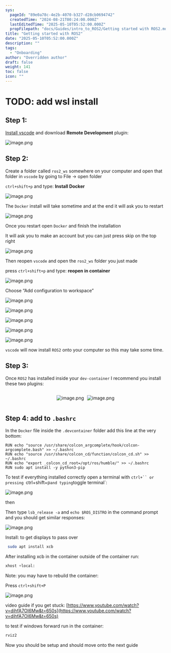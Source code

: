 ```yaml
---
sys:
  pageId: "89e0a78c-4e2b-4070-b327-d28cb0694742"
  createdTime: "2024-08-21T00:24:00.000Z"
  lastEditedTime: "2025-05-10T05:52:00.000Z"
  propFilepath: "docs/Guides/intro_to_ROS2/Getting started with ROS2.md"
title: "Getting started with ROS2"
date: "2025-05-10T05:52:00.000Z"
description: ""
tags:
  - "Onboarding"
author: "Overridden author"
draft: false
weight: 141
toc: false
icon: ""
---
```


# TODO: add wsl install

## Step 1:

[Install vscode](https://code.visualstudio.com/download) and download **Remote Development** plugin:

![image.png](https://prod-files-secure.s3.us-west-2.amazonaws.com/d518164a-d88e-44d1-a4ee-3adb3bd8bce0/efb52993-1881-4a40-b95e-6f020334f022/image.png?X-Amz-Algorithm=AWS4-HMAC-SHA256&X-Amz-Content-Sha256=UNSIGNED-PAYLOAD&X-Amz-Credential=ASIAZI2LB466Y5KFEIOF%2F20250626%2Fus-west-2%2Fs3%2Faws4_request&X-Amz-Date=20250626T140213Z&X-Amz-Expires=3600&X-Amz-Security-Token=IQoJb3JpZ2luX2VjEGYaCXVzLXdlc3QtMiJHMEUCIQCI5cYZCB5V6lIMRR5HkIST25lme0ppyZiaPjKA6YpkVgIgZRhNNZm3jycMmpyFodxB4cZQhfvJwz%2FYzV0ltxVjeKYq%2FwMIXxAAGgw2Mzc0MjMxODM4MDUiDLBL9ZGKL28Gh4Nc6yrcAyaq3zv7bAHGr7b%2BztDjfHhNmC6txEngJeQ2OwLwqxTR8AWpJ7JKqNdM%2FTuMU36woxLnX1vCXuh6YOhLsD0VZbhfIO5pn7Q3Rg2FHOZZuL26KLielCj4lxZbYYRzpf63xgyZS%2BbIjHVc8l4GXnOSPwqWkwqoIQFc1qBgdLfJRkmKVy%2FC8tkhk7a%2FvgRqiH0vgzqWHYRzlknt%2F2FEitD2z8ECF4Grgmq13Nw5UVKH0iTsj7alB1mRvl4D4lH5MBeTpTuAiM%2Bj%2Bk4UzyBA13l2IWwW%2FahsTFy1fJm1t5LPeKfb6vj6wIcArFBlwSl%2BNRDRJ%2BCocrdEYLL%2BUb7zBdZ%2Fpoy%2BltHWjVIcdv8%2BKkNptnqlm%2B%2FnBBNDtvFSijJKX8ixxq5T%2F8i7wPXrZn0%2BUq%2FBrmq%2FbANM4jmIdkjajudn8T%2Fb3vGklVzTLYbaJ6WFODpZvx4HKj2fl8w0qeijtmZKZD5VQqD3BvVRGd3iph8ycFAN38kIQFykoq7y9lgYu4w266HhQcuR8W%2Bui%2BftgRHrmI%2FmsSWWu6TZrcGOpZnFKPJPFhAcHeMtiIWs7iu2DBWdO1gqCxWW35Y9IAJGf8ErsWLKJ7YT1gBCISryEhWuW78drRSpzZAVgB6%2B8EJVMNGb9cIGOqUB5rYlNOD1pTqsCBRx6HHtHBi4bE4ifkns%2B9qmjwOdqXa3t6Id9Q1rpC6%2FFPrPZ%2B%2F%2FQH1zSh3iK2MwU%2B9UdFONZbAC00H8ffAglTSZXpbUvKhrPSpr%2FNVZ4h8Ec4tQAal1QSgCxBuLaKcwzWHBunsC%2B2TCKTOuJlePwqrx%2FQeymGwlAwVY0PO%2BZIGSLWU%2FohL%2FjxUbg3tkQQpPWgoTlNPbdzb6rnIX&X-Amz-Signature=e6bfef5c24a7e76b48a1c25a7fa1f466b37c2140e15d52acffae83abb4d6c3a2&X-Amz-SignedHeaders=host&x-amz-checksum-mode=ENABLED&x-id=GetObject)

## Step 2:

Create a folder called `ros2_ws` somewhere on your computer and open that folder in `vscode` by going to File → open folder 

`ctrl+shift+p` and type: **Install Docker**

![image.png](https://prod-files-secure.s3.us-west-2.amazonaws.com/d518164a-d88e-44d1-a4ee-3adb3bd8bce0/2269dc0e-1cd5-47ff-bceb-c04ad9b2eab0/image.png?X-Amz-Algorithm=AWS4-HMAC-SHA256&X-Amz-Content-Sha256=UNSIGNED-PAYLOAD&X-Amz-Credential=ASIAZI2LB466Y5KFEIOF%2F20250626%2Fus-west-2%2Fs3%2Faws4_request&X-Amz-Date=20250626T140213Z&X-Amz-Expires=3600&X-Amz-Security-Token=IQoJb3JpZ2luX2VjEGYaCXVzLXdlc3QtMiJHMEUCIQCI5cYZCB5V6lIMRR5HkIST25lme0ppyZiaPjKA6YpkVgIgZRhNNZm3jycMmpyFodxB4cZQhfvJwz%2FYzV0ltxVjeKYq%2FwMIXxAAGgw2Mzc0MjMxODM4MDUiDLBL9ZGKL28Gh4Nc6yrcAyaq3zv7bAHGr7b%2BztDjfHhNmC6txEngJeQ2OwLwqxTR8AWpJ7JKqNdM%2FTuMU36woxLnX1vCXuh6YOhLsD0VZbhfIO5pn7Q3Rg2FHOZZuL26KLielCj4lxZbYYRzpf63xgyZS%2BbIjHVc8l4GXnOSPwqWkwqoIQFc1qBgdLfJRkmKVy%2FC8tkhk7a%2FvgRqiH0vgzqWHYRzlknt%2F2FEitD2z8ECF4Grgmq13Nw5UVKH0iTsj7alB1mRvl4D4lH5MBeTpTuAiM%2Bj%2Bk4UzyBA13l2IWwW%2FahsTFy1fJm1t5LPeKfb6vj6wIcArFBlwSl%2BNRDRJ%2BCocrdEYLL%2BUb7zBdZ%2Fpoy%2BltHWjVIcdv8%2BKkNptnqlm%2B%2FnBBNDtvFSijJKX8ixxq5T%2F8i7wPXrZn0%2BUq%2FBrmq%2FbANM4jmIdkjajudn8T%2Fb3vGklVzTLYbaJ6WFODpZvx4HKj2fl8w0qeijtmZKZD5VQqD3BvVRGd3iph8ycFAN38kIQFykoq7y9lgYu4w266HhQcuR8W%2Bui%2BftgRHrmI%2FmsSWWu6TZrcGOpZnFKPJPFhAcHeMtiIWs7iu2DBWdO1gqCxWW35Y9IAJGf8ErsWLKJ7YT1gBCISryEhWuW78drRSpzZAVgB6%2B8EJVMNGb9cIGOqUB5rYlNOD1pTqsCBRx6HHtHBi4bE4ifkns%2B9qmjwOdqXa3t6Id9Q1rpC6%2FFPrPZ%2B%2F%2FQH1zSh3iK2MwU%2B9UdFONZbAC00H8ffAglTSZXpbUvKhrPSpr%2FNVZ4h8Ec4tQAal1QSgCxBuLaKcwzWHBunsC%2B2TCKTOuJlePwqrx%2FQeymGwlAwVY0PO%2BZIGSLWU%2FohL%2FjxUbg3tkQQpPWgoTlNPbdzb6rnIX&X-Amz-Signature=85bb01ca3ff38113f1959ece972a721d0cb5b8568dffaebf37760c0aab2403e3&X-Amz-SignedHeaders=host&x-amz-checksum-mode=ENABLED&x-id=GetObject)

The `Docker` install will take sometime and at the end it will ask you to restart

![image.png](https://prod-files-secure.s3.us-west-2.amazonaws.com/d518164a-d88e-44d1-a4ee-3adb3bd8bce0/ed233f78-be33-4b1f-b89c-9c346c0e961e/image.png?X-Amz-Algorithm=AWS4-HMAC-SHA256&X-Amz-Content-Sha256=UNSIGNED-PAYLOAD&X-Amz-Credential=ASIAZI2LB466Y5KFEIOF%2F20250626%2Fus-west-2%2Fs3%2Faws4_request&X-Amz-Date=20250626T140213Z&X-Amz-Expires=3600&X-Amz-Security-Token=IQoJb3JpZ2luX2VjEGYaCXVzLXdlc3QtMiJHMEUCIQCI5cYZCB5V6lIMRR5HkIST25lme0ppyZiaPjKA6YpkVgIgZRhNNZm3jycMmpyFodxB4cZQhfvJwz%2FYzV0ltxVjeKYq%2FwMIXxAAGgw2Mzc0MjMxODM4MDUiDLBL9ZGKL28Gh4Nc6yrcAyaq3zv7bAHGr7b%2BztDjfHhNmC6txEngJeQ2OwLwqxTR8AWpJ7JKqNdM%2FTuMU36woxLnX1vCXuh6YOhLsD0VZbhfIO5pn7Q3Rg2FHOZZuL26KLielCj4lxZbYYRzpf63xgyZS%2BbIjHVc8l4GXnOSPwqWkwqoIQFc1qBgdLfJRkmKVy%2FC8tkhk7a%2FvgRqiH0vgzqWHYRzlknt%2F2FEitD2z8ECF4Grgmq13Nw5UVKH0iTsj7alB1mRvl4D4lH5MBeTpTuAiM%2Bj%2Bk4UzyBA13l2IWwW%2FahsTFy1fJm1t5LPeKfb6vj6wIcArFBlwSl%2BNRDRJ%2BCocrdEYLL%2BUb7zBdZ%2Fpoy%2BltHWjVIcdv8%2BKkNptnqlm%2B%2FnBBNDtvFSijJKX8ixxq5T%2F8i7wPXrZn0%2BUq%2FBrmq%2FbANM4jmIdkjajudn8T%2Fb3vGklVzTLYbaJ6WFODpZvx4HKj2fl8w0qeijtmZKZD5VQqD3BvVRGd3iph8ycFAN38kIQFykoq7y9lgYu4w266HhQcuR8W%2Bui%2BftgRHrmI%2FmsSWWu6TZrcGOpZnFKPJPFhAcHeMtiIWs7iu2DBWdO1gqCxWW35Y9IAJGf8ErsWLKJ7YT1gBCISryEhWuW78drRSpzZAVgB6%2B8EJVMNGb9cIGOqUB5rYlNOD1pTqsCBRx6HHtHBi4bE4ifkns%2B9qmjwOdqXa3t6Id9Q1rpC6%2FFPrPZ%2B%2F%2FQH1zSh3iK2MwU%2B9UdFONZbAC00H8ffAglTSZXpbUvKhrPSpr%2FNVZ4h8Ec4tQAal1QSgCxBuLaKcwzWHBunsC%2B2TCKTOuJlePwqrx%2FQeymGwlAwVY0PO%2BZIGSLWU%2FohL%2FjxUbg3tkQQpPWgoTlNPbdzb6rnIX&X-Amz-Signature=f70f99c6dacc7eaa2083a099a2cff1f1115cea5f9ff8372943b1125ed2f953e9&X-Amz-SignedHeaders=host&x-amz-checksum-mode=ENABLED&x-id=GetObject)

Once you restart open `Docker` and finish the installation

It will ask you to make an account but you can just press skip on the top right

![image.png](https://prod-files-secure.s3.us-west-2.amazonaws.com/d518164a-d88e-44d1-a4ee-3adb3bd8bce0/21010ad9-1659-4fd9-9f59-9932a09b2a3d/image.png?X-Amz-Algorithm=AWS4-HMAC-SHA256&X-Amz-Content-Sha256=UNSIGNED-PAYLOAD&X-Amz-Credential=ASIAZI2LB466Y5KFEIOF%2F20250626%2Fus-west-2%2Fs3%2Faws4_request&X-Amz-Date=20250626T140213Z&X-Amz-Expires=3600&X-Amz-Security-Token=IQoJb3JpZ2luX2VjEGYaCXVzLXdlc3QtMiJHMEUCIQCI5cYZCB5V6lIMRR5HkIST25lme0ppyZiaPjKA6YpkVgIgZRhNNZm3jycMmpyFodxB4cZQhfvJwz%2FYzV0ltxVjeKYq%2FwMIXxAAGgw2Mzc0MjMxODM4MDUiDLBL9ZGKL28Gh4Nc6yrcAyaq3zv7bAHGr7b%2BztDjfHhNmC6txEngJeQ2OwLwqxTR8AWpJ7JKqNdM%2FTuMU36woxLnX1vCXuh6YOhLsD0VZbhfIO5pn7Q3Rg2FHOZZuL26KLielCj4lxZbYYRzpf63xgyZS%2BbIjHVc8l4GXnOSPwqWkwqoIQFc1qBgdLfJRkmKVy%2FC8tkhk7a%2FvgRqiH0vgzqWHYRzlknt%2F2FEitD2z8ECF4Grgmq13Nw5UVKH0iTsj7alB1mRvl4D4lH5MBeTpTuAiM%2Bj%2Bk4UzyBA13l2IWwW%2FahsTFy1fJm1t5LPeKfb6vj6wIcArFBlwSl%2BNRDRJ%2BCocrdEYLL%2BUb7zBdZ%2Fpoy%2BltHWjVIcdv8%2BKkNptnqlm%2B%2FnBBNDtvFSijJKX8ixxq5T%2F8i7wPXrZn0%2BUq%2FBrmq%2FbANM4jmIdkjajudn8T%2Fb3vGklVzTLYbaJ6WFODpZvx4HKj2fl8w0qeijtmZKZD5VQqD3BvVRGd3iph8ycFAN38kIQFykoq7y9lgYu4w266HhQcuR8W%2Bui%2BftgRHrmI%2FmsSWWu6TZrcGOpZnFKPJPFhAcHeMtiIWs7iu2DBWdO1gqCxWW35Y9IAJGf8ErsWLKJ7YT1gBCISryEhWuW78drRSpzZAVgB6%2B8EJVMNGb9cIGOqUB5rYlNOD1pTqsCBRx6HHtHBi4bE4ifkns%2B9qmjwOdqXa3t6Id9Q1rpC6%2FFPrPZ%2B%2F%2FQH1zSh3iK2MwU%2B9UdFONZbAC00H8ffAglTSZXpbUvKhrPSpr%2FNVZ4h8Ec4tQAal1QSgCxBuLaKcwzWHBunsC%2B2TCKTOuJlePwqrx%2FQeymGwlAwVY0PO%2BZIGSLWU%2FohL%2FjxUbg3tkQQpPWgoTlNPbdzb6rnIX&X-Amz-Signature=a121dd1c5e6a8dd8306b6dc65424745677f46980ea18ddffc417f5f1550bf914&X-Amz-SignedHeaders=host&x-amz-checksum-mode=ENABLED&x-id=GetObject)

Then reopen `vscode` and open the `ros2_ws` folder you just made

press `ctrl+shift+p` and type: **reopen in container**

![image.png](https://prod-files-secure.s3.us-west-2.amazonaws.com/d518164a-d88e-44d1-a4ee-3adb3bd8bce0/4e93b8c2-41ad-488c-8095-c74205196118/image.png?X-Amz-Algorithm=AWS4-HMAC-SHA256&X-Amz-Content-Sha256=UNSIGNED-PAYLOAD&X-Amz-Credential=ASIAZI2LB466Y5KFEIOF%2F20250626%2Fus-west-2%2Fs3%2Faws4_request&X-Amz-Date=20250626T140213Z&X-Amz-Expires=3600&X-Amz-Security-Token=IQoJb3JpZ2luX2VjEGYaCXVzLXdlc3QtMiJHMEUCIQCI5cYZCB5V6lIMRR5HkIST25lme0ppyZiaPjKA6YpkVgIgZRhNNZm3jycMmpyFodxB4cZQhfvJwz%2FYzV0ltxVjeKYq%2FwMIXxAAGgw2Mzc0MjMxODM4MDUiDLBL9ZGKL28Gh4Nc6yrcAyaq3zv7bAHGr7b%2BztDjfHhNmC6txEngJeQ2OwLwqxTR8AWpJ7JKqNdM%2FTuMU36woxLnX1vCXuh6YOhLsD0VZbhfIO5pn7Q3Rg2FHOZZuL26KLielCj4lxZbYYRzpf63xgyZS%2BbIjHVc8l4GXnOSPwqWkwqoIQFc1qBgdLfJRkmKVy%2FC8tkhk7a%2FvgRqiH0vgzqWHYRzlknt%2F2FEitD2z8ECF4Grgmq13Nw5UVKH0iTsj7alB1mRvl4D4lH5MBeTpTuAiM%2Bj%2Bk4UzyBA13l2IWwW%2FahsTFy1fJm1t5LPeKfb6vj6wIcArFBlwSl%2BNRDRJ%2BCocrdEYLL%2BUb7zBdZ%2Fpoy%2BltHWjVIcdv8%2BKkNptnqlm%2B%2FnBBNDtvFSijJKX8ixxq5T%2F8i7wPXrZn0%2BUq%2FBrmq%2FbANM4jmIdkjajudn8T%2Fb3vGklVzTLYbaJ6WFODpZvx4HKj2fl8w0qeijtmZKZD5VQqD3BvVRGd3iph8ycFAN38kIQFykoq7y9lgYu4w266HhQcuR8W%2Bui%2BftgRHrmI%2FmsSWWu6TZrcGOpZnFKPJPFhAcHeMtiIWs7iu2DBWdO1gqCxWW35Y9IAJGf8ErsWLKJ7YT1gBCISryEhWuW78drRSpzZAVgB6%2B8EJVMNGb9cIGOqUB5rYlNOD1pTqsCBRx6HHtHBi4bE4ifkns%2B9qmjwOdqXa3t6Id9Q1rpC6%2FFPrPZ%2B%2F%2FQH1zSh3iK2MwU%2B9UdFONZbAC00H8ffAglTSZXpbUvKhrPSpr%2FNVZ4h8Ec4tQAal1QSgCxBuLaKcwzWHBunsC%2B2TCKTOuJlePwqrx%2FQeymGwlAwVY0PO%2BZIGSLWU%2FohL%2FjxUbg3tkQQpPWgoTlNPbdzb6rnIX&X-Amz-Signature=7a1445619e21390ca55048e204a7a1a6e98e245f8e9e4d607e6fd43e0280da90&X-Amz-SignedHeaders=host&x-amz-checksum-mode=ENABLED&x-id=GetObject)

Choose “Add configuration to workspace”

![image.png](https://prod-files-secure.s3.us-west-2.amazonaws.com/d518164a-d88e-44d1-a4ee-3adb3bd8bce0/9560b282-5060-4989-ba37-97e7b2c22476/image.png?X-Amz-Algorithm=AWS4-HMAC-SHA256&X-Amz-Content-Sha256=UNSIGNED-PAYLOAD&X-Amz-Credential=ASIAZI2LB466Y5KFEIOF%2F20250626%2Fus-west-2%2Fs3%2Faws4_request&X-Amz-Date=20250626T140213Z&X-Amz-Expires=3600&X-Amz-Security-Token=IQoJb3JpZ2luX2VjEGYaCXVzLXdlc3QtMiJHMEUCIQCI5cYZCB5V6lIMRR5HkIST25lme0ppyZiaPjKA6YpkVgIgZRhNNZm3jycMmpyFodxB4cZQhfvJwz%2FYzV0ltxVjeKYq%2FwMIXxAAGgw2Mzc0MjMxODM4MDUiDLBL9ZGKL28Gh4Nc6yrcAyaq3zv7bAHGr7b%2BztDjfHhNmC6txEngJeQ2OwLwqxTR8AWpJ7JKqNdM%2FTuMU36woxLnX1vCXuh6YOhLsD0VZbhfIO5pn7Q3Rg2FHOZZuL26KLielCj4lxZbYYRzpf63xgyZS%2BbIjHVc8l4GXnOSPwqWkwqoIQFc1qBgdLfJRkmKVy%2FC8tkhk7a%2FvgRqiH0vgzqWHYRzlknt%2F2FEitD2z8ECF4Grgmq13Nw5UVKH0iTsj7alB1mRvl4D4lH5MBeTpTuAiM%2Bj%2Bk4UzyBA13l2IWwW%2FahsTFy1fJm1t5LPeKfb6vj6wIcArFBlwSl%2BNRDRJ%2BCocrdEYLL%2BUb7zBdZ%2Fpoy%2BltHWjVIcdv8%2BKkNptnqlm%2B%2FnBBNDtvFSijJKX8ixxq5T%2F8i7wPXrZn0%2BUq%2FBrmq%2FbANM4jmIdkjajudn8T%2Fb3vGklVzTLYbaJ6WFODpZvx4HKj2fl8w0qeijtmZKZD5VQqD3BvVRGd3iph8ycFAN38kIQFykoq7y9lgYu4w266HhQcuR8W%2Bui%2BftgRHrmI%2FmsSWWu6TZrcGOpZnFKPJPFhAcHeMtiIWs7iu2DBWdO1gqCxWW35Y9IAJGf8ErsWLKJ7YT1gBCISryEhWuW78drRSpzZAVgB6%2B8EJVMNGb9cIGOqUB5rYlNOD1pTqsCBRx6HHtHBi4bE4ifkns%2B9qmjwOdqXa3t6Id9Q1rpC6%2FFPrPZ%2B%2F%2FQH1zSh3iK2MwU%2B9UdFONZbAC00H8ffAglTSZXpbUvKhrPSpr%2FNVZ4h8Ec4tQAal1QSgCxBuLaKcwzWHBunsC%2B2TCKTOuJlePwqrx%2FQeymGwlAwVY0PO%2BZIGSLWU%2FohL%2FjxUbg3tkQQpPWgoTlNPbdzb6rnIX&X-Amz-Signature=62268761816fd988bbddf909216d33396b9da40546a10d702f63ea948b3d177a&X-Amz-SignedHeaders=host&x-amz-checksum-mode=ENABLED&x-id=GetObject)

![image.png](https://prod-files-secure.s3.us-west-2.amazonaws.com/d518164a-d88e-44d1-a4ee-3adb3bd8bce0/2ee63f81-886b-48e8-a553-dc6e5eac99e4/image.png?X-Amz-Algorithm=AWS4-HMAC-SHA256&X-Amz-Content-Sha256=UNSIGNED-PAYLOAD&X-Amz-Credential=ASIAZI2LB466Y5KFEIOF%2F20250626%2Fus-west-2%2Fs3%2Faws4_request&X-Amz-Date=20250626T140213Z&X-Amz-Expires=3600&X-Amz-Security-Token=IQoJb3JpZ2luX2VjEGYaCXVzLXdlc3QtMiJHMEUCIQCI5cYZCB5V6lIMRR5HkIST25lme0ppyZiaPjKA6YpkVgIgZRhNNZm3jycMmpyFodxB4cZQhfvJwz%2FYzV0ltxVjeKYq%2FwMIXxAAGgw2Mzc0MjMxODM4MDUiDLBL9ZGKL28Gh4Nc6yrcAyaq3zv7bAHGr7b%2BztDjfHhNmC6txEngJeQ2OwLwqxTR8AWpJ7JKqNdM%2FTuMU36woxLnX1vCXuh6YOhLsD0VZbhfIO5pn7Q3Rg2FHOZZuL26KLielCj4lxZbYYRzpf63xgyZS%2BbIjHVc8l4GXnOSPwqWkwqoIQFc1qBgdLfJRkmKVy%2FC8tkhk7a%2FvgRqiH0vgzqWHYRzlknt%2F2FEitD2z8ECF4Grgmq13Nw5UVKH0iTsj7alB1mRvl4D4lH5MBeTpTuAiM%2Bj%2Bk4UzyBA13l2IWwW%2FahsTFy1fJm1t5LPeKfb6vj6wIcArFBlwSl%2BNRDRJ%2BCocrdEYLL%2BUb7zBdZ%2Fpoy%2BltHWjVIcdv8%2BKkNptnqlm%2B%2FnBBNDtvFSijJKX8ixxq5T%2F8i7wPXrZn0%2BUq%2FBrmq%2FbANM4jmIdkjajudn8T%2Fb3vGklVzTLYbaJ6WFODpZvx4HKj2fl8w0qeijtmZKZD5VQqD3BvVRGd3iph8ycFAN38kIQFykoq7y9lgYu4w266HhQcuR8W%2Bui%2BftgRHrmI%2FmsSWWu6TZrcGOpZnFKPJPFhAcHeMtiIWs7iu2DBWdO1gqCxWW35Y9IAJGf8ErsWLKJ7YT1gBCISryEhWuW78drRSpzZAVgB6%2B8EJVMNGb9cIGOqUB5rYlNOD1pTqsCBRx6HHtHBi4bE4ifkns%2B9qmjwOdqXa3t6Id9Q1rpC6%2FFPrPZ%2B%2F%2FQH1zSh3iK2MwU%2B9UdFONZbAC00H8ffAglTSZXpbUvKhrPSpr%2FNVZ4h8Ec4tQAal1QSgCxBuLaKcwzWHBunsC%2B2TCKTOuJlePwqrx%2FQeymGwlAwVY0PO%2BZIGSLWU%2FohL%2FjxUbg3tkQQpPWgoTlNPbdzb6rnIX&X-Amz-Signature=608192e278bb303cf913dbc3716dd59f04e043136113aabe0c56445d00762665&X-Amz-SignedHeaders=host&x-amz-checksum-mode=ENABLED&x-id=GetObject)

![image.png](https://prod-files-secure.s3.us-west-2.amazonaws.com/d518164a-d88e-44d1-a4ee-3adb3bd8bce0/ae1580b2-b048-407e-aed9-b584224a7a04/image.png?X-Amz-Algorithm=AWS4-HMAC-SHA256&X-Amz-Content-Sha256=UNSIGNED-PAYLOAD&X-Amz-Credential=ASIAZI2LB466Y5KFEIOF%2F20250626%2Fus-west-2%2Fs3%2Faws4_request&X-Amz-Date=20250626T140213Z&X-Amz-Expires=3600&X-Amz-Security-Token=IQoJb3JpZ2luX2VjEGYaCXVzLXdlc3QtMiJHMEUCIQCI5cYZCB5V6lIMRR5HkIST25lme0ppyZiaPjKA6YpkVgIgZRhNNZm3jycMmpyFodxB4cZQhfvJwz%2FYzV0ltxVjeKYq%2FwMIXxAAGgw2Mzc0MjMxODM4MDUiDLBL9ZGKL28Gh4Nc6yrcAyaq3zv7bAHGr7b%2BztDjfHhNmC6txEngJeQ2OwLwqxTR8AWpJ7JKqNdM%2FTuMU36woxLnX1vCXuh6YOhLsD0VZbhfIO5pn7Q3Rg2FHOZZuL26KLielCj4lxZbYYRzpf63xgyZS%2BbIjHVc8l4GXnOSPwqWkwqoIQFc1qBgdLfJRkmKVy%2FC8tkhk7a%2FvgRqiH0vgzqWHYRzlknt%2F2FEitD2z8ECF4Grgmq13Nw5UVKH0iTsj7alB1mRvl4D4lH5MBeTpTuAiM%2Bj%2Bk4UzyBA13l2IWwW%2FahsTFy1fJm1t5LPeKfb6vj6wIcArFBlwSl%2BNRDRJ%2BCocrdEYLL%2BUb7zBdZ%2Fpoy%2BltHWjVIcdv8%2BKkNptnqlm%2B%2FnBBNDtvFSijJKX8ixxq5T%2F8i7wPXrZn0%2BUq%2FBrmq%2FbANM4jmIdkjajudn8T%2Fb3vGklVzTLYbaJ6WFODpZvx4HKj2fl8w0qeijtmZKZD5VQqD3BvVRGd3iph8ycFAN38kIQFykoq7y9lgYu4w266HhQcuR8W%2Bui%2BftgRHrmI%2FmsSWWu6TZrcGOpZnFKPJPFhAcHeMtiIWs7iu2DBWdO1gqCxWW35Y9IAJGf8ErsWLKJ7YT1gBCISryEhWuW78drRSpzZAVgB6%2B8EJVMNGb9cIGOqUB5rYlNOD1pTqsCBRx6HHtHBi4bE4ifkns%2B9qmjwOdqXa3t6Id9Q1rpC6%2FFPrPZ%2B%2F%2FQH1zSh3iK2MwU%2B9UdFONZbAC00H8ffAglTSZXpbUvKhrPSpr%2FNVZ4h8Ec4tQAal1QSgCxBuLaKcwzWHBunsC%2B2TCKTOuJlePwqrx%2FQeymGwlAwVY0PO%2BZIGSLWU%2FohL%2FjxUbg3tkQQpPWgoTlNPbdzb6rnIX&X-Amz-Signature=467fc6878e1b9204caa60ca7d55ce0c2702a87259560cf82e76f53edf36e388d&X-Amz-SignedHeaders=host&x-amz-checksum-mode=ENABLED&x-id=GetObject)

![image.png](https://prod-files-secure.s3.us-west-2.amazonaws.com/d518164a-d88e-44d1-a4ee-3adb3bd8bce0/53255b28-f75e-430f-b9e3-c0ac8577e42b/image.png?X-Amz-Algorithm=AWS4-HMAC-SHA256&X-Amz-Content-Sha256=UNSIGNED-PAYLOAD&X-Amz-Credential=ASIAZI2LB466Y5KFEIOF%2F20250626%2Fus-west-2%2Fs3%2Faws4_request&X-Amz-Date=20250626T140213Z&X-Amz-Expires=3600&X-Amz-Security-Token=IQoJb3JpZ2luX2VjEGYaCXVzLXdlc3QtMiJHMEUCIQCI5cYZCB5V6lIMRR5HkIST25lme0ppyZiaPjKA6YpkVgIgZRhNNZm3jycMmpyFodxB4cZQhfvJwz%2FYzV0ltxVjeKYq%2FwMIXxAAGgw2Mzc0MjMxODM4MDUiDLBL9ZGKL28Gh4Nc6yrcAyaq3zv7bAHGr7b%2BztDjfHhNmC6txEngJeQ2OwLwqxTR8AWpJ7JKqNdM%2FTuMU36woxLnX1vCXuh6YOhLsD0VZbhfIO5pn7Q3Rg2FHOZZuL26KLielCj4lxZbYYRzpf63xgyZS%2BbIjHVc8l4GXnOSPwqWkwqoIQFc1qBgdLfJRkmKVy%2FC8tkhk7a%2FvgRqiH0vgzqWHYRzlknt%2F2FEitD2z8ECF4Grgmq13Nw5UVKH0iTsj7alB1mRvl4D4lH5MBeTpTuAiM%2Bj%2Bk4UzyBA13l2IWwW%2FahsTFy1fJm1t5LPeKfb6vj6wIcArFBlwSl%2BNRDRJ%2BCocrdEYLL%2BUb7zBdZ%2Fpoy%2BltHWjVIcdv8%2BKkNptnqlm%2B%2FnBBNDtvFSijJKX8ixxq5T%2F8i7wPXrZn0%2BUq%2FBrmq%2FbANM4jmIdkjajudn8T%2Fb3vGklVzTLYbaJ6WFODpZvx4HKj2fl8w0qeijtmZKZD5VQqD3BvVRGd3iph8ycFAN38kIQFykoq7y9lgYu4w266HhQcuR8W%2Bui%2BftgRHrmI%2FmsSWWu6TZrcGOpZnFKPJPFhAcHeMtiIWs7iu2DBWdO1gqCxWW35Y9IAJGf8ErsWLKJ7YT1gBCISryEhWuW78drRSpzZAVgB6%2B8EJVMNGb9cIGOqUB5rYlNOD1pTqsCBRx6HHtHBi4bE4ifkns%2B9qmjwOdqXa3t6Id9Q1rpC6%2FFPrPZ%2B%2F%2FQH1zSh3iK2MwU%2B9UdFONZbAC00H8ffAglTSZXpbUvKhrPSpr%2FNVZ4h8Ec4tQAal1QSgCxBuLaKcwzWHBunsC%2B2TCKTOuJlePwqrx%2FQeymGwlAwVY0PO%2BZIGSLWU%2FohL%2FjxUbg3tkQQpPWgoTlNPbdzb6rnIX&X-Amz-Signature=9bc3f9ffe93fe479461cfed4130dcb2a5041ddb8fbf8a04ef1bfe8ceb2a456df&X-Amz-SignedHeaders=host&x-amz-checksum-mode=ENABLED&x-id=GetObject)

![image.png](https://prod-files-secure.s3.us-west-2.amazonaws.com/d518164a-d88e-44d1-a4ee-3adb3bd8bce0/7c562767-5af9-4ffb-97d1-327bcdf4ee00/image.png?X-Amz-Algorithm=AWS4-HMAC-SHA256&X-Amz-Content-Sha256=UNSIGNED-PAYLOAD&X-Amz-Credential=ASIAZI2LB466Y5KFEIOF%2F20250626%2Fus-west-2%2Fs3%2Faws4_request&X-Amz-Date=20250626T140213Z&X-Amz-Expires=3600&X-Amz-Security-Token=IQoJb3JpZ2luX2VjEGYaCXVzLXdlc3QtMiJHMEUCIQCI5cYZCB5V6lIMRR5HkIST25lme0ppyZiaPjKA6YpkVgIgZRhNNZm3jycMmpyFodxB4cZQhfvJwz%2FYzV0ltxVjeKYq%2FwMIXxAAGgw2Mzc0MjMxODM4MDUiDLBL9ZGKL28Gh4Nc6yrcAyaq3zv7bAHGr7b%2BztDjfHhNmC6txEngJeQ2OwLwqxTR8AWpJ7JKqNdM%2FTuMU36woxLnX1vCXuh6YOhLsD0VZbhfIO5pn7Q3Rg2FHOZZuL26KLielCj4lxZbYYRzpf63xgyZS%2BbIjHVc8l4GXnOSPwqWkwqoIQFc1qBgdLfJRkmKVy%2FC8tkhk7a%2FvgRqiH0vgzqWHYRzlknt%2F2FEitD2z8ECF4Grgmq13Nw5UVKH0iTsj7alB1mRvl4D4lH5MBeTpTuAiM%2Bj%2Bk4UzyBA13l2IWwW%2FahsTFy1fJm1t5LPeKfb6vj6wIcArFBlwSl%2BNRDRJ%2BCocrdEYLL%2BUb7zBdZ%2Fpoy%2BltHWjVIcdv8%2BKkNptnqlm%2B%2FnBBNDtvFSijJKX8ixxq5T%2F8i7wPXrZn0%2BUq%2FBrmq%2FbANM4jmIdkjajudn8T%2Fb3vGklVzTLYbaJ6WFODpZvx4HKj2fl8w0qeijtmZKZD5VQqD3BvVRGd3iph8ycFAN38kIQFykoq7y9lgYu4w266HhQcuR8W%2Bui%2BftgRHrmI%2FmsSWWu6TZrcGOpZnFKPJPFhAcHeMtiIWs7iu2DBWdO1gqCxWW35Y9IAJGf8ErsWLKJ7YT1gBCISryEhWuW78drRSpzZAVgB6%2B8EJVMNGb9cIGOqUB5rYlNOD1pTqsCBRx6HHtHBi4bE4ifkns%2B9qmjwOdqXa3t6Id9Q1rpC6%2FFPrPZ%2B%2F%2FQH1zSh3iK2MwU%2B9UdFONZbAC00H8ffAglTSZXpbUvKhrPSpr%2FNVZ4h8Ec4tQAal1QSgCxBuLaKcwzWHBunsC%2B2TCKTOuJlePwqrx%2FQeymGwlAwVY0PO%2BZIGSLWU%2FohL%2FjxUbg3tkQQpPWgoTlNPbdzb6rnIX&X-Amz-Signature=801a6bbd0e9f422bd4b28ee2805bfbaf500a970fa19be5c0adb56f4ba49d5ead&X-Amz-SignedHeaders=host&x-amz-checksum-mode=ENABLED&x-id=GetObject)

`vscode` will now install `ROS2` onto your computer so this may take some time.

## Step 3:

Once `ROS2` has installed inside your `dev-container` I recommend you install these two plugins:

<div style="display: flex;flex-direction: row; column-gap:10px; max-width: 630px;justify-content: center;">
<div>

![image.png](https://prod-files-secure.s3.us-west-2.amazonaws.com/d518164a-d88e-44d1-a4ee-3adb3bd8bce0/3fc3d550-5a54-4ba1-ba6b-faa01cdb7369/image.png?X-Amz-Algorithm=AWS4-HMAC-SHA256&X-Amz-Content-Sha256=UNSIGNED-PAYLOAD&X-Amz-Credential=ASIAZI2LB4667JW67YB2%2F20250626%2Fus-west-2%2Fs3%2Faws4_request&X-Amz-Date=20250626T140214Z&X-Amz-Expires=3600&X-Amz-Security-Token=IQoJb3JpZ2luX2VjEGYaCXVzLXdlc3QtMiJHMEUCIHnefDA4wTvgNIuocs994LBfsfJNqKmAgmZ6fACRUg6lAiEA4ASrTSLfOe4ZqvscTsY5AnYfh244WmnUc%2BIIw2LXO7gq%2FwMIXxAAGgw2Mzc0MjMxODM4MDUiDGM0VcGIeIPCySPRZyrcA8f8Xdn3%2FfD3T1lyE0JwOU7glkYSbgVSLrlP4BKTwq6fN1Gqq%2FKAdJ0b%2Bwtl6g%2FSia16SichDc19zfSgX0vGHHVCvrWaYC%2B%2F3PNof3wAawJHojbykijJjWt%2BkJcwyzq8fEDf3smuIcktBj4LR9K6zLx%2BT1Rn4DK9ar%2FeKyTB6NVCxaPPkdGr6hrG7LNgWMKX9u94WLINcMXL%2BHYfd%2F1iNOJ0udJHKHSrcm9AT9hIA1Uwjnw1KN9Zud0R0UGZZccFPRLC2NLTZj50%2B3hJDpR4DTa5hRkV%2FxVklehhvnmV5w0684tqA55CRo1GKUFouZwSPFdeO35BNkAnkSpDDjOFSilSgRnYl7pVSiKI6D%2BIg6JcZD%2FJ3KebKWOpuxGDWPuNFSotwC0veZElZexPdHfAMNwVIvWjmPIHE96lbfY0lthLLlEcibkhXUoPr7yQW8OVlfQ86pYvi8kf3zcOnS17rgiTgsDc8dh196JQbweChs6tiiM355g1EYFHrbwLXLUCzzL4vr%2BdEiQgCcojgKPI7LcXpuR752CfM69aOm%2FW2%2BbNhapTmsfXdugLv5qO36goClAK%2FkpO%2Br6jHFScG13DBG9BCMrOg%2Btcm6j8lMBTzrxCpsIMMhouw5lId8d0MOie9cIGOqUBWJmgqkhDDWhwSdiZePLp1A8YA25%2FG0oX9H%2FhKOJazlZUbSJ%2Fmd3k2MIgE9fzwR%2Fpsdtzl27cEw6cWjLzZ7QhQVxAMLb41DdNE4H0NCPDTghU4IeBcdiwMpxFTdlTRAUWZPALJykIKxdzI6Z1jKBids95qyZtvcGCfMc0P3IduwQ2Suv4aCG17CLx%2BwwcuO1bmRbyl1rI6cw23wxWGz5R458CnjI8&X-Amz-Signature=3c2ca9850568f833c6f247e15580f05f7c8f16fa842a447decd1c577a34bd135&X-Amz-SignedHeaders=host&x-amz-checksum-mode=ENABLED&x-id=GetObject)

</div>
<div>

![image.png](https://prod-files-secure.s3.us-west-2.amazonaws.com/d518164a-d88e-44d1-a4ee-3adb3bd8bce0/d994cc66-13c2-4093-a5a3-f84cf4601a82/image.png?X-Amz-Algorithm=AWS4-HMAC-SHA256&X-Amz-Content-Sha256=UNSIGNED-PAYLOAD&X-Amz-Credential=ASIAZI2LB466V7UYLAWT%2F20250626%2Fus-west-2%2Fs3%2Faws4_request&X-Amz-Date=20250626T140214Z&X-Amz-Expires=3600&X-Amz-Security-Token=IQoJb3JpZ2luX2VjEGYaCXVzLXdlc3QtMiJHMEUCID4UKsjAvAMsZDCVrnZMEkv02V%2BQ%2F1IGHqTTLC3GDBrDAiEA%2BLzBP81sTQuYKwt6RkVHeBUsxNb4z6ZauXjOU3IHAmsq%2FwMIXxAAGgw2Mzc0MjMxODM4MDUiDGaCbZkoVd0bSDNp8ircA2y6SVskj1NfaCR%2Fc3BB0pTxLCsq%2FAkPd42x6pn1TRCsgSpT%2FeCl2XKoo2H2xn1ac66H67gKypADSHF8g2E9ShUNWFuq2IvU03RhEqA3MF7Q7bc%2BzZhT0S%2FentoI7uGGFF7ElADBZ8l4sLG4216FbqeKeaw%2BRSVTE4MChxfmVtMTRGgsbDBIcbvdHuTU%2BIOByqSNqJrhNLBQvMtGlxxEBen8vqMlszaPJ2bkdeamZbRthmOnvBW5MaxttaNtocow0TwwNYxUCFAtaXmxy83Iaq984wSVni4P%2BJF87zj7SUKRxcjNJ5DvQVMPqkxhgBJo0A%2FTrxbB%2FaplUKb379Ld9oSEw9FhfY7LBSXupl20niAfpwk5m0JiZEzSoZo1giZcmBpIwCdJZDpcWd37t1NAqQmct2LE%2F%2F5dKffLYxnpKdO7cfICC4DFXQNVdSU69iDF2vXeiT7Gz6hg%2FZhkTkzABtTWXU%2FSzOyu4GnDGIPgZ51H%2FbomplKQ7eZVvEcLUoc68Z9QLenASqpY779jaHQK1MK83YOeFZqNSP8nRQvQ1GFGSip2W52wS71ffLb%2BlLM6fJ95IiqgWHYS64KpzxoSX4Q7wJg1Vgz3zYLP4gj2oKdUdYgQpW%2BzHhewShptMPCa9cIGOqUB4sY3wcwFVqtHQLIZuiRdOUbSNPANmhflKUgZ%2FJtalwpBHGbyL8Akc2p75e2qwO2PylrqXAIZnqFZUNAXcLS6zjrie7z8Je7SJLtFzN1QECjl1kGho9hzhOzQV6tCzSs%2Fvg6fcoyqu4XSJafxChOaim7i9boyEZ1nxze2YLv0QnIw0I3XZt%2Bm%2F8GGpzVMr8T6e6C3dVYasHmMSGLr2QWiSHbDV4Zs&X-Amz-Signature=126d6452132aa5a9877a0cfffb6efbe8b2a03a45b56e81b684f01a7d47c8e0cc&X-Amz-SignedHeaders=host&x-amz-checksum-mode=ENABLED&x-id=GetObject)

</div>
</div>

## Step 4: add to `.bashrc`

In the `Docker` file inside the `.devcontainer` folder add this line at the very bottom: 

```docker
RUN echo "source /usr/share/colcon_argcomplete/hook/colcon-argcomplete.bash" >> ~/.bashrc
RUN echo "source /usr/share/colcon_cd/function/colcon_cd.sh" >> ~/.bashrc
RUN echo "export _colcon_cd_root=/opt/ros/humble/" >> ~/.bashrc
RUN sudo apt install -y python3-pip 
```

To test if everything installed correctly open a terminal with `ctrl+`` or pressing `ctrl+shift+p` and typing `toggle terminal`:

![image.png](https://prod-files-secure.s3.us-west-2.amazonaws.com/d518164a-d88e-44d1-a4ee-3adb3bd8bce0/6a4943d8-b04e-4c02-9a58-775f3384d1a5/image.png?X-Amz-Algorithm=AWS4-HMAC-SHA256&X-Amz-Content-Sha256=UNSIGNED-PAYLOAD&X-Amz-Credential=ASIAZI2LB466Y5KFEIOF%2F20250626%2Fus-west-2%2Fs3%2Faws4_request&X-Amz-Date=20250626T140213Z&X-Amz-Expires=3600&X-Amz-Security-Token=IQoJb3JpZ2luX2VjEGYaCXVzLXdlc3QtMiJHMEUCIQCI5cYZCB5V6lIMRR5HkIST25lme0ppyZiaPjKA6YpkVgIgZRhNNZm3jycMmpyFodxB4cZQhfvJwz%2FYzV0ltxVjeKYq%2FwMIXxAAGgw2Mzc0MjMxODM4MDUiDLBL9ZGKL28Gh4Nc6yrcAyaq3zv7bAHGr7b%2BztDjfHhNmC6txEngJeQ2OwLwqxTR8AWpJ7JKqNdM%2FTuMU36woxLnX1vCXuh6YOhLsD0VZbhfIO5pn7Q3Rg2FHOZZuL26KLielCj4lxZbYYRzpf63xgyZS%2BbIjHVc8l4GXnOSPwqWkwqoIQFc1qBgdLfJRkmKVy%2FC8tkhk7a%2FvgRqiH0vgzqWHYRzlknt%2F2FEitD2z8ECF4Grgmq13Nw5UVKH0iTsj7alB1mRvl4D4lH5MBeTpTuAiM%2Bj%2Bk4UzyBA13l2IWwW%2FahsTFy1fJm1t5LPeKfb6vj6wIcArFBlwSl%2BNRDRJ%2BCocrdEYLL%2BUb7zBdZ%2Fpoy%2BltHWjVIcdv8%2BKkNptnqlm%2B%2FnBBNDtvFSijJKX8ixxq5T%2F8i7wPXrZn0%2BUq%2FBrmq%2FbANM4jmIdkjajudn8T%2Fb3vGklVzTLYbaJ6WFODpZvx4HKj2fl8w0qeijtmZKZD5VQqD3BvVRGd3iph8ycFAN38kIQFykoq7y9lgYu4w266HhQcuR8W%2Bui%2BftgRHrmI%2FmsSWWu6TZrcGOpZnFKPJPFhAcHeMtiIWs7iu2DBWdO1gqCxWW35Y9IAJGf8ErsWLKJ7YT1gBCISryEhWuW78drRSpzZAVgB6%2B8EJVMNGb9cIGOqUB5rYlNOD1pTqsCBRx6HHtHBi4bE4ifkns%2B9qmjwOdqXa3t6Id9Q1rpC6%2FFPrPZ%2B%2F%2FQH1zSh3iK2MwU%2B9UdFONZbAC00H8ffAglTSZXpbUvKhrPSpr%2FNVZ4h8Ec4tQAal1QSgCxBuLaKcwzWHBunsC%2B2TCKTOuJlePwqrx%2FQeymGwlAwVY0PO%2BZIGSLWU%2FohL%2FjxUbg3tkQQpPWgoTlNPbdzb6rnIX&X-Amz-Signature=5fd3abc7c2e499af3cca6f0c89b671668afe8286225358851696de4553edc8ad&X-Amz-SignedHeaders=host&x-amz-checksum-mode=ENABLED&x-id=GetObject)

then 

Then type `lsb_release -a` and `echo $ROS_DISTRO` in the command prompt and you should get similar responses:

![image.png](https://prod-files-secure.s3.us-west-2.amazonaws.com/d518164a-d88e-44d1-a4ee-3adb3bd8bce0/3e635dec-a805-4e85-8b9e-d000e5b71a4e/image.png?X-Amz-Algorithm=AWS4-HMAC-SHA256&X-Amz-Content-Sha256=UNSIGNED-PAYLOAD&X-Amz-Credential=ASIAZI2LB466Y5KFEIOF%2F20250626%2Fus-west-2%2Fs3%2Faws4_request&X-Amz-Date=20250626T140213Z&X-Amz-Expires=3600&X-Amz-Security-Token=IQoJb3JpZ2luX2VjEGYaCXVzLXdlc3QtMiJHMEUCIQCI5cYZCB5V6lIMRR5HkIST25lme0ppyZiaPjKA6YpkVgIgZRhNNZm3jycMmpyFodxB4cZQhfvJwz%2FYzV0ltxVjeKYq%2FwMIXxAAGgw2Mzc0MjMxODM4MDUiDLBL9ZGKL28Gh4Nc6yrcAyaq3zv7bAHGr7b%2BztDjfHhNmC6txEngJeQ2OwLwqxTR8AWpJ7JKqNdM%2FTuMU36woxLnX1vCXuh6YOhLsD0VZbhfIO5pn7Q3Rg2FHOZZuL26KLielCj4lxZbYYRzpf63xgyZS%2BbIjHVc8l4GXnOSPwqWkwqoIQFc1qBgdLfJRkmKVy%2FC8tkhk7a%2FvgRqiH0vgzqWHYRzlknt%2F2FEitD2z8ECF4Grgmq13Nw5UVKH0iTsj7alB1mRvl4D4lH5MBeTpTuAiM%2Bj%2Bk4UzyBA13l2IWwW%2FahsTFy1fJm1t5LPeKfb6vj6wIcArFBlwSl%2BNRDRJ%2BCocrdEYLL%2BUb7zBdZ%2Fpoy%2BltHWjVIcdv8%2BKkNptnqlm%2B%2FnBBNDtvFSijJKX8ixxq5T%2F8i7wPXrZn0%2BUq%2FBrmq%2FbANM4jmIdkjajudn8T%2Fb3vGklVzTLYbaJ6WFODpZvx4HKj2fl8w0qeijtmZKZD5VQqD3BvVRGd3iph8ycFAN38kIQFykoq7y9lgYu4w266HhQcuR8W%2Bui%2BftgRHrmI%2FmsSWWu6TZrcGOpZnFKPJPFhAcHeMtiIWs7iu2DBWdO1gqCxWW35Y9IAJGf8ErsWLKJ7YT1gBCISryEhWuW78drRSpzZAVgB6%2B8EJVMNGb9cIGOqUB5rYlNOD1pTqsCBRx6HHtHBi4bE4ifkns%2B9qmjwOdqXa3t6Id9Q1rpC6%2FFPrPZ%2B%2F%2FQH1zSh3iK2MwU%2B9UdFONZbAC00H8ffAglTSZXpbUvKhrPSpr%2FNVZ4h8Ec4tQAal1QSgCxBuLaKcwzWHBunsC%2B2TCKTOuJlePwqrx%2FQeymGwlAwVY0PO%2BZIGSLWU%2FohL%2FjxUbg3tkQQpPWgoTlNPbdzb6rnIX&X-Amz-Signature=348c46a7eb83cc62a7934aac3bedee3007aa8a6abd57f749c4320e22ca0d637e&X-Amz-SignedHeaders=host&x-amz-checksum-mode=ENABLED&x-id=GetObject)

Install:  to get displays to pass over

```bash
 sudo apt install xcb
```

After installing xcb in the container outside of the container run:

```python
xhost +local:
```

Note: you may have to rebuild the container:

Press `ctrl+shift+P`

![image.png](https://prod-files-secure.s3.us-west-2.amazonaws.com/d518164a-d88e-44d1-a4ee-3adb3bd8bce0/6c2be660-2618-4c38-9c26-53554f7a0b7b/image.png?X-Amz-Algorithm=AWS4-HMAC-SHA256&X-Amz-Content-Sha256=UNSIGNED-PAYLOAD&X-Amz-Credential=ASIAZI2LB466Y5KFEIOF%2F20250626%2Fus-west-2%2Fs3%2Faws4_request&X-Amz-Date=20250626T140213Z&X-Amz-Expires=3600&X-Amz-Security-Token=IQoJb3JpZ2luX2VjEGYaCXVzLXdlc3QtMiJHMEUCIQCI5cYZCB5V6lIMRR5HkIST25lme0ppyZiaPjKA6YpkVgIgZRhNNZm3jycMmpyFodxB4cZQhfvJwz%2FYzV0ltxVjeKYq%2FwMIXxAAGgw2Mzc0MjMxODM4MDUiDLBL9ZGKL28Gh4Nc6yrcAyaq3zv7bAHGr7b%2BztDjfHhNmC6txEngJeQ2OwLwqxTR8AWpJ7JKqNdM%2FTuMU36woxLnX1vCXuh6YOhLsD0VZbhfIO5pn7Q3Rg2FHOZZuL26KLielCj4lxZbYYRzpf63xgyZS%2BbIjHVc8l4GXnOSPwqWkwqoIQFc1qBgdLfJRkmKVy%2FC8tkhk7a%2FvgRqiH0vgzqWHYRzlknt%2F2FEitD2z8ECF4Grgmq13Nw5UVKH0iTsj7alB1mRvl4D4lH5MBeTpTuAiM%2Bj%2Bk4UzyBA13l2IWwW%2FahsTFy1fJm1t5LPeKfb6vj6wIcArFBlwSl%2BNRDRJ%2BCocrdEYLL%2BUb7zBdZ%2Fpoy%2BltHWjVIcdv8%2BKkNptnqlm%2B%2FnBBNDtvFSijJKX8ixxq5T%2F8i7wPXrZn0%2BUq%2FBrmq%2FbANM4jmIdkjajudn8T%2Fb3vGklVzTLYbaJ6WFODpZvx4HKj2fl8w0qeijtmZKZD5VQqD3BvVRGd3iph8ycFAN38kIQFykoq7y9lgYu4w266HhQcuR8W%2Bui%2BftgRHrmI%2FmsSWWu6TZrcGOpZnFKPJPFhAcHeMtiIWs7iu2DBWdO1gqCxWW35Y9IAJGf8ErsWLKJ7YT1gBCISryEhWuW78drRSpzZAVgB6%2B8EJVMNGb9cIGOqUB5rYlNOD1pTqsCBRx6HHtHBi4bE4ifkns%2B9qmjwOdqXa3t6Id9Q1rpC6%2FFPrPZ%2B%2F%2FQH1zSh3iK2MwU%2B9UdFONZbAC00H8ffAglTSZXpbUvKhrPSpr%2FNVZ4h8Ec4tQAal1QSgCxBuLaKcwzWHBunsC%2B2TCKTOuJlePwqrx%2FQeymGwlAwVY0PO%2BZIGSLWU%2FohL%2FjxUbg3tkQQpPWgoTlNPbdzb6rnIX&X-Amz-Signature=93c7a3c0da7b66ca5e073241e465a9111efa11bec7b61318bd2a69a3e8242c74&X-Amz-SignedHeaders=host&x-amz-checksum-mode=ENABLED&x-id=GetObject)

video guide if you get stuck: [https://www.youtube.com/watch?v=dihfA7Ol6Mw&t=650s](https://www.youtube.com/watch?v=dihfA7Ol6Mw&t=650s)

to test if windows forward run in the container:

```bash
rviz2
```

Now you should be setup and should move onto the next guide 
